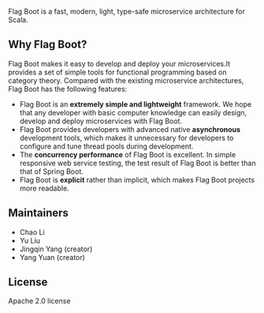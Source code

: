 Flag Boot is a fast, modern, light, type-safe microservice architecture for Scala.

## Why Flag Boot?

Flag Boot makes it easy to develop and deploy your microservices.It provides a set of simple tools for functional programming based on category theory.
Compared with the existing microservice architectures, Flag Boot has the following features:

- Flag Boot is an **extremely simple and lightweight** framework. We hope that any developer with basic computer knowledge can easily design, develop and deploy microservices with Flag Boot.
- Flag Boot provides developers with advanced native **asynchronous** development tools, which makes it unnecessary for developers to configure and tune thread pools during development.
- The **concurrency performance** of Flag Boot is excellent. In simple responsive web service testing, the test result of Flag Boot is better than that of Spring Boot.
- Flag Boot is **explicit** rather than implicit, which makes Flag Boot projects more readable.


## Maintainers
  - Chao Li
  - Yu Liu
  - Jingqin Yang (creator)
  - Yang Yuan (creator)

## License

Apache 2.0 license

